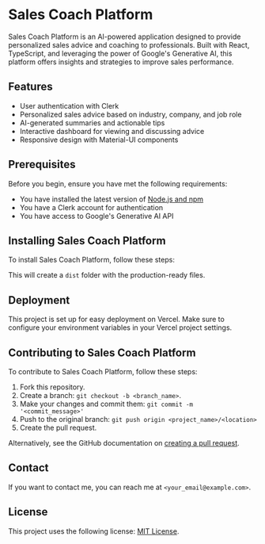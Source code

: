# Sales Coach Platform

Sales Coach Platform is an AI-powered application designed to provide personalized sales advice and coaching to professionals. Built with React, TypeScript, and leveraging the power of Google's Generative AI, this platform offers insights and strategies to improve sales performance.

## Features

- User authentication with Clerk
- Personalized sales advice based on industry, company, and job role
- AI-generated summaries and actionable tips
- Interactive dashboard for viewing and discussing advice
- Responsive design with Material-UI components

## Prerequisites

Before you begin, ensure you have met the following requirements:
* You have installed the latest version of [Node.js and npm](https://nodejs.org/)
* You have a Clerk account for authentication
* You have access to Google's Generative AI API

## Installing Sales Coach Platform

To install Sales Coach Platform, follow these steps:

This will create a `dist` folder with the production-ready files.

## Deployment

This project is set up for easy deployment on Vercel. Make sure to configure your environment variables in your Vercel project settings.

## Contributing to Sales Coach Platform

To contribute to Sales Coach Platform, follow these steps:

1. Fork this repository.
2. Create a branch: `git checkout -b <branch_name>`.
3. Make your changes and commit them: `git commit -m '<commit_message>'`
4. Push to the original branch: `git push origin <project_name>/<location>`
5. Create the pull request.

Alternatively, see the GitHub documentation on [creating a pull request](https://help.github.com/en/github/collaborating-with-issues-and-pull-requests/creating-a-pull-request).

## Contact

If you want to contact me, you can reach me at `<your_email@example.com>`.

## License

This project uses the following license: [MIT License](<link_to_license>).
